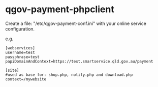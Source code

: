 qgov-payment-phpclient
======================

Create a file: "/etc/qgov-payment-conf.ini" with your online service configuration.

e.g.

	[webservices]
	username=test
	passphrase=test
	papiDomainAndContext=https://test.smartservice.qld.gov.au/payment
	
	[site]
	#used as base for: shop.php, notify.php and download.php 
	context=/mywebsite

